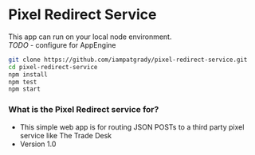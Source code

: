 # Pixel Redirect Service #

This app can run on your local node environment.  
*TODO* - configure for AppEngine

```bash
git clone https://github.com/iampatgrady/pixel-redirect-service.git 
cd pixel-redirect-service
npm install  
npm test  
npm start   
```

### What is the Pixel Redirect service for? ###

* This simple web app is for routing JSON POSTs to a third party pixel service like The Trade Desk
* Version 1.0
